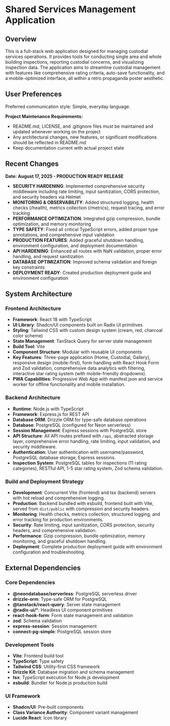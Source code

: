 # Shared Services Management Application

## Overview
This is a full-stack web application designed for managing custodial services operations. It provides tools for conducting single area and whole building inspections, reporting custodial concerns, and visualizing inspection data. The application aims to streamline custodial management with features like comprehensive rating criteria, auto-save functionality, and a mobile-optimized interface, all within a retro propaganda poster aesthetic.

## User Preferences
Preferred communication style: Simple, everyday language.

**Project Maintenance Requirements:**
- README.md, LICENSE, and .gitignore files must be maintained and updated whenever working on the project
- Any architectural changes, new features, or significant modifications should be reflected in README.md
- Keep documentation current with actual project state

## Recent Changes
**Date: August 17, 2025 - PRODUCTION READY RELEASE**
- **SECURITY HARDENING**: Implemented comprehensive security middleware including rate limiting, input sanitization, CORS protection, and security headers via Helmet
- **MONITORING & OBSERVABILITY**: Added structured logging, health checks (/health), metrics collection (/metrics), request tracing, and error tracking
- **PERFORMANCE OPTIMIZATION**: Integrated gzip compression, bundle optimization, and memory monitoring
- **TYPE SAFETY**: Fixed all critical TypeScript errors, added proper type annotations, and comprehensive input validation
- **PRODUCTION FEATURES**: Added graceful shutdown handling, environment configuration, and deployment documentation
- **API HARDENING**: Enhanced all routes with NaN validation, proper error handling, and request sanitization
- **DATABASE OPTIMIZATION**: Improved schema validation and foreign key constraints
- **DEPLOYMENT READY**: Created production deployment guide and environment configuration

## System Architecture
### Frontend Architecture
- **Framework**: React 18 with TypeScript
- **UI Library**: Shadcn/UI components built on Radix UI primitives
- **Styling**: Tailwind CSS with custom design system (cream, red, charcoal color scheme)
- **State Management**: TanStack Query for server state management
- **Build Tool**: Vite
- **Component Structure**: Modular with reusable UI components
- **Key Features**: Three-page application (Home, Custodial, Gallery), responsive design (mobile-first), form handling with React Hook Form and Zod validation, comprehensive data analytics with filtering, interactive star rating system (with mobile-friendly dropdowns).
- **PWA Capabilities**: Progressive Web App with manifest.json and service worker for offline functionality and mobile installation.

### Backend Architecture
- **Runtime**: Node.js with TypeScript
- **Framework**: Express.js for REST API
- **Database ORM**: Drizzle ORM for type-safe database operations
- **Database**: PostgreSQL (configured for Neon serverless)
- **Session Management**: Express sessions with PostgreSQL store
- **API Structure**: All API routes prefixed with `/api`, abstracted storage layer, comprehensive error handling, rate limiting, input validation, and security middleware.
- **Authentication**: User authentication with username/password, PostgreSQL database storage, Express sessions.
- **Inspection System**: PostgreSQL tables for inspections (11 rating categories), RESTful API, 1-5 star rating system, Zod schema validation.

### Build and Deployment Strategy
- **Development**: Concurrent Vite (frontend) and tsx (backend) servers with hot reload and comprehensive logging.
- **Production**: Backend bundled with esbuild, frontend built with Vite, served from `dist/public` with compression and security headers.
- **Monitoring**: Health checks, metrics collection, structured logging, and error tracking for production environments.
- **Security**: Rate limiting, input sanitization, CORS protection, security headers, and comprehensive validation.
- **Performance**: Gzip compression, bundle optimization, memory monitoring, and graceful shutdown handling.
- **Deployment**: Complete production deployment guide with environment configuration and troubleshooting.

## External Dependencies
### Core Dependencies
- **@neondatabase/serverless**: PostgreSQL serverless driver
- **drizzle-orm**: Type-safe ORM for PostgreSQL
- **@tanstack/react-query**: Server state management
- **@radix-ui/***: Headless UI component primitives
- **react-hook-form**: Form state management and validation
- **zod**: Schema validation
- **express-session**: Session management
- **connect-pg-simple**: PostgreSQL session store

### Development Tools
- **Vite**: Frontend build tool
- **TypeScript**: Type safety
- **Tailwind CSS**: Utility-first CSS framework
- **Drizzle Kit**: Database migration and schema management
- **tsx**: TypeScript execution for Node.js development
- **esbuild**: Bundler for Node.js production build

### UI Framework
- **Shadcn/UI**: Pre-built components
- **Class Variance Authority**: Component variant management
- **Lucide React**: Icon library